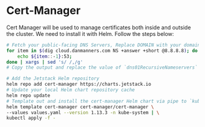 # Cert-Manager

Cert Manager will be used to manage certificates both inside and outside the cluster. We need to install it with Helm. Follow the steps below:

```bash
# Fetch your public-facing DNS Servers, Replace DOMAIN with your domain
for item in $(dig cloud.danmanners.com NS +answer +short @8.8.8.8); do
    echo ${item::-1}:53;
done | xargs | sed 's/ /,/g'
# Copy the output and replace the value of `dns01RecursiveNameservers` in `values.yaml`

# Add the Jetstack Helm repository
helm repo add cert-manager https://charts.jetstack.io
# Update your local Helm chart repository cache
helm repo update
# Template out and install the cert-manager Helm chart via pipe to `kubectl apply`
helm template cert-manager cert-manager/cert-manager \
--values values.yaml --version 1.13.3 -n kube-system | \
kubectl apply -f -
```
